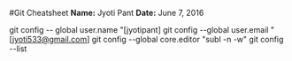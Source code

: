 #Git Cheatsheet
**Name:** Jyoti Pant
**Date:** June 7, 2016

git config -- global user.name "[jyotipant]
git config --global user.email "[jyoti533@gmail.com]
git config --global core.editor "subl -n -w"
git config --list